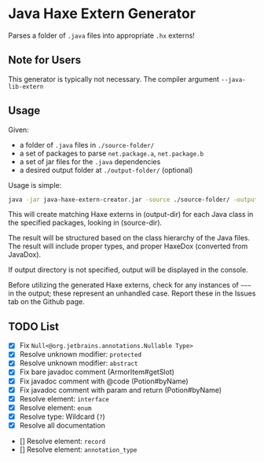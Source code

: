 # Java Haxe Extern Generator

Parses a folder of `.java` files into appropriate `.hx` externs!

## Note for Users

This generator is typically not necessary. The compiler argument `--java-lib-extern` 

## Usage

Given:
- a folder of `.java` files in `./source-folder/`
- a set of packages to parse `net.package.a`, `net.package.b`
- a set of jar files for the `.java` dependencies
- a desired output folder at `./output-folder/` (optional)

Usage is simple:

```bash
java -jar java-haxe-extern-creator.jar -source ./source-folder/ -output ./output-folder/ --packages net.package.a:net.package.b -classpath ./1.jar;./2.jar
```

This will create matching Haxe externs in (output-dir) for each Java class in the specified packages, looking in (source-dir).

The result will be structured based on the class hierarchy of the Java files. The result will include proper types, and proper HaxeDox (converted from JavaDox).

If output directory is not specified, output will be displayed in the console.

Before utilizing the generated Haxe externs, check for any instances of `~~~` in the output; these represent an unhandled case. Report these in the Issues tab on the Github page.

## TODO List

- [X] Fix `Null<@org.jetbrains.annotations.Nullable Type>`
- [X] Resolve unknown modifier: `protected`
- [X] Resolve unknown modifier: `abstract`
- [X] Fix bare javadoc comment (ArmorItem#getSlot)
- [X] Fix javadoc comment with @code (Potion#byName)
- [X] Fix javadoc comment with param and return (Potion#byName)
- [X] Resolve element: `interface`
- [X] Resolve element: `enum`
- [X] Resolve type: Wildcard (`?`)
- [X] Resolve all documentation
- [] Resolve element: `record`
- [] Resolve element: `annotation_type`

